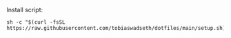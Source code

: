 Install script:
```shell
sh -c "$(curl -fsSL https://raw.githubusercontent.com/tobiaswadseth/dotfiles/main/setup.sh)
```